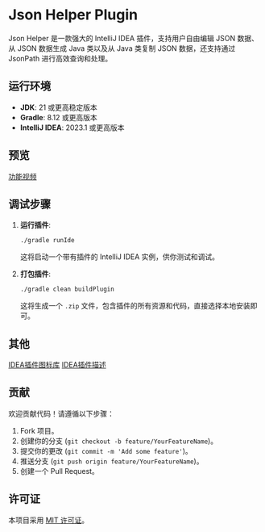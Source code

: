 # Json Helper Plugin

Json Helper 是一款强大的 IntelliJ IDEA 插件，支持用户自由编辑 JSON 数据、从 JSON 数据生成 Java 类以及从 Java 类复制 JSON
数据，还支持通过 JsonPath 进行高效查询和处理。

## 运行环境

- **JDK**: 21 或更高稳定版本
- **Gradle**: 8.12 或更高版本
- **IntelliJ IDEA**: 2023.1 或更高版本

## 预览

[功能视频](doc/function.webm)

## 调试步骤

1. **运行插件**:
   ```bash
   ./gradle runIde
   ```
   这将启动一个带有插件的 IntelliJ IDEA 实例，供你测试和调试。

2. **打包插件**:
   ```bash
   ./gradle clean buildPlugin
   ```
   这将生成一个 `.zip` 文件，包含插件的所有资源和代码，直接选择本地安装即可。

## 其他

[IDEA插件图标库](https://intellij-icons.jetbrains.design)
[IDEA插件描述](https://plugins.jetbrains.com/docs/intellij/plugin-dependencies.html#locating-plugin-id-and-preparing-sandbox)

## 贡献

欢迎贡献代码！请遵循以下步骤：

1. Fork 项目。
2. 创建你的分支 (`git checkout -b feature/YourFeatureName`)。
3. 提交你的更改 (`git commit -m 'Add some feature'`)。
4. 推送分支 (`git push origin feature/YourFeatureName`)。
5. 创建一个 Pull Request。

## 许可证

本项目采用 [MIT 许可证](LICENSE)。